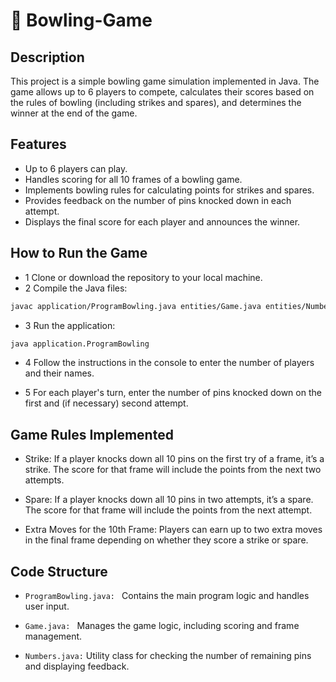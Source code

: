 # 🎳 Bowling-Game

## Description
This project is a simple bowling game simulation implemented in Java. The game allows up to 6 players to compete, calculates their scores based on the rules of bowling (including strikes and spares), and determines the winner at the end of the game.

## Features
* Up to 6 players can play.
* Handles scoring for all 10 frames of a bowling game.
* Implements bowling rules for calculating points for strikes and spares.
* Provides feedback on the number of pins knocked down in each attempt.
* Displays the final score for each player and announces the winner.

## How to Run the Game
* 1 Clone or download the repository to your local machine.
* 2 Compile the Java files:

```bash
javac application/ProgramBowling.java entities/Game.java entities/Numbers.java
``` 

* 3 Run the application:

```bash
java application.ProgramBowling
```

* 4 Follow the instructions in the console to enter the number of players and their names.

* 5 For each player's turn, enter the number of pins knocked down on the first and (if necessary) second attempt.

## Game Rules Implemented

* Strike: If a player knocks down all 10 pins on the first try of a frame, it’s a strike. The score for that frame will include the points from the next two attempts.

* Spare: If a player knocks down all 10 pins in two attempts, it’s a spare. The score for that frame will include the points from the next attempt.

* Extra Moves for the 10th Frame: Players can earn up to two extra moves in the final frame depending on whether they score a strike or spare.

## Code Structure

* `ProgramBowling.java: ` Contains the main program logic and handles user input.

* `Game.java: ` Manages the game logic, including scoring and frame management.

* ` Numbers.java: ` Utility class for checking the number of remaining pins and displaying feedback.
